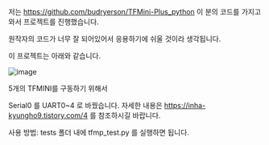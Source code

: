 저는 https://github.com/budryerson/TFMini-Plus_python 이 분의 코드를 가지고와서 
프로젝트를 진행했습니다. 

원작자의 코드가 너무 잘 되어있어서 응용하기에 쉬울 것이라 생각됩니다. 

이 프로젝트는 아래와 같습니다. 

![image](https://user-images.githubusercontent.com/20491139/115367424-271fe200-a201-11eb-8347-d884f74bf1c7.png)

5개의 TFMINI를 구동하기 위해서 

Serial0 를 UART0~4 로 바꿨습니다. 
자세한 내용은 https://inha-kyungho9.tistory.com/4 를 참조하시길 바랍니다. 

사용 방법: tests 폴더 내에 tfmp_test.py 를 실행하면 됩니다.
